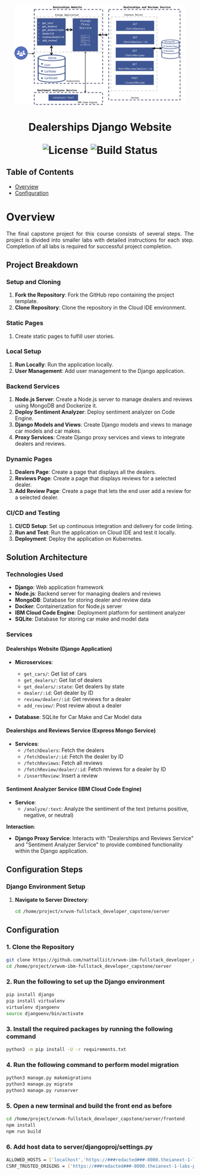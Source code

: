 <p align="center">
  <img src="architecture.png" alt="Dealerships Django Website" width="460">
</p>

<h1 align="center"> Dealerships Django Website</h>

<p align="center">
  <img alt="License" src="https://img.shields.io/badge/license-MIT-blue.svg">
  <img alt="Build Status" src="https://img.shields.io/badge/build-passing-teal.svg">
</p>

## Table of Contents

- [Overview](#overview)
- [Configuration](#configuration)

# Overview

<p style="text-align: justify;">
The final capstone project for this course consists of several steps. The project is divided into smaller labs with detailed instructions for each step. Completion of all labs is required for successful project completion.
</p>

## Project Breakdown

### Setup and Cloning

1. **Fork the Repository**: Fork the GitHub repo containing the project template.
2. **Clone Repository**: Clone the repository in the Cloud IDE environment.

### Static Pages

1. Create static pages to fulfill user stories.

### Local Setup

1. **Run Locally**: Run the application locally.
2. **User Management**: Add user management to the Django application.

### Backend Services

1. **Node.js Server**: Create a Node.js server to manage dealers and reviews using MongoDB and Dockerize it.
2. **Deploy Sentiment Analyzer**: Deploy sentiment analyzer on Code Engine.
3. **Django Models and Views**: Create Django models and views to manage car models and car makes.
4. **Proxy Services**: Create Django proxy services and views to integrate dealers and reviews.

### Dynamic Pages

1. **Dealers Page**: Create a page that displays all the dealers.
2. **Reviews Page**: Create a page that displays reviews for a selected dealer.
3. **Add Review Page**: Create a page that lets the end user add a review for a selected dealer.

### CI/CD and Testing

1. **CI/CD Setup**: Set up continuous integration and delivery for code linting.
2. **Run and Test**: Run the application on Cloud IDE and test it locally.
3. **Deployment**: Deploy the application on Kubernetes.

## Solution Architecture

### Technologies Used

- **Django**: Web application framework
- **Node.js**: Backend server for managing dealers and reviews
- **MongoDB**: Database for storing dealer and review data
- **Docker**: Containerization for Node.js server
- **IBM Cloud Code Engine**: Deployment platform for sentiment analyzer
- **SQLite**: Database for storing car make and model data

### Services

#### Dealerships Website (Django Application)

- **Microservices**:
  - `get_cars/`: Get list of cars
  - `get_dealers/`: Get list of dealers
  - `get_dealers/:state`: Get dealers by state
  - `dealer/:id`: Get dealer by ID
  - `review/dealer/:id`: Get reviews for a dealer
  - `add_review/`: Post review about a dealer

- **Database**: SQLite for Car Make and Car Model data

#### Dealerships and Reviews Service (Express Mongo Service)

- **Services**:
  - `/fetchDealers`: Fetch the dealers
  - `/fetchDealer/:id`: Fetch the dealer by ID
  - `/fetchReviews`: Fetch all reviews
  - `/fetchReview/dealer/:id`: Fetch reviews for a dealer by ID
  - `/insertReview`: Insert a review

#### Sentiment Analyzer Service (IBM Cloud Code Engine)

- **Service**:
  - `/analyze/:text`: Analyze the sentiment of the text (returns positive, negative, or neutral)

**Interaction**:
- **Django Proxy Service**: Interacts with "Dealerships and Reviews Service" and "Sentiment Analyzer Service" to provide combined functionality within the Django application.

## Configuration Steps

### Django Environment Setup

1. **Navigate to Server Directory**:
   ```sh
   cd /home/project/xrwvm-fullstack_developer_capstone/server


## Configuration

### 1. Clone the Repository
```sh
git clone https://github.com/nattalliit/xrwvm-ibm-fullstack_developer_capstone.git
cd /home/project/xrwvm-ibm-fullstack_developer_capstone/server
```
### 2. Run the following to set up the Django environment
```sh
pip install django
pip install virtualenv
virtualenv djangoenv
source djangoenv/bin/activate
```
### 3. Install the required packages by running the following command
```sh
python3 -m pip install -U -r requirements.txt
```
### 4. Run the following command to perform model migration
```sh
python3 manage.py makemigrations
python3 manage.py migrate
python3 manage.py runserver
```
### 5. Open a new terminal and build the front end as before
```sh
cd /home/project/xrwvm-fullstack_developer_capstone/server/frontend
npm install
npm run build
```

### 6. Add host data to server/djangoproj/settings.py
```sh
ALLOWED_HOSTS = ['localhost','https://###redacted###-8000.theianext-1-labs-prod-misc-tools-us-east-0.proxy.cognitiveclass.ai']
CSRF_TRUSTED_ORIGINS = ['https://###redacted###-8000.theianext-1-labs-prod-misc-tools-us-east-0.proxy.cognitiveclass.ai']






